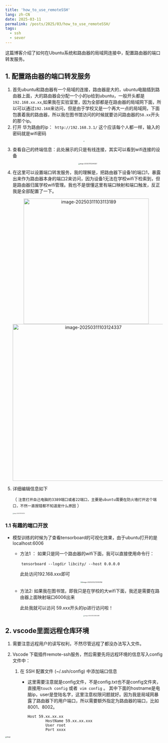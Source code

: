 ```yaml
---
title: 'how_to_use_remoteSSH'
lang: zh-CN
date: 2025-03-11
permalink: /posts/2025/03/how_to_use_remoteSSH/
tags:
  - ssh
  - sever
---
```

这篇博客介绍了如何在Ubuntu系统和路由器的局域网连接中，配置路由器的端口转发服务。

## 1. 配置路由器的端口转发服务

1. 首先ubuntu和路由器有一个局域的连接，路由器是大的，ubuntu电脑插到路由器上面，大的路由器会分配一个小的ip给到ubuntu，一般开头都是`192.168.xx.xx`,如果我在实验室里，因为全部都是在路由器的局域网下面，所以可以通过`192.168`来访问，但是由于学校又是一个再大一点的局域网，下面包裹着我的路由器，所以我在图书馆访问的时候就要访问路由器的`58.xx`开头的那个ip。
2. 打开 华为路由的ip：` http://192.168.3.1/` 这个应该每个人都一样，输入的密码就是wifi密码

<p align="center">
  <img src="https://virginia-pepper.oss-cn-guangzhou.aliyuncs.com/img/blog/202503111029348.png" style="zoom:23%;" />
</p>




   3. 查看自己的终端信息：此处展示的只是有线连接，其实可以看到wifi连接的设备

      <p align="center">
      	<img src="https://virginia-pepper.oss-cn-guangzhou.aliyuncs.com/img/blog/202503111029748.png" alt="image-20250311102945687" style="zoom:30%;" />
      </p>



4. 在这里可以设置端口转发服务，我的理解是，把路由器下设备1的端口1，暴露出来作为路由器本身的端口2来访问，因为设备1无法在学校wifi下检索到，但是路由器归属学校wifi管理。我也不是很懂这里有端口映射和端口触发，反正我是全部配置了一下。

   

   <p align="center">
     <img src="https://virginia-pepper.oss-cn-guangzhou.aliyuncs.com/img/blog/202503111031263.png" alt="image-20250311103113189" alt="Image 1" width="400" style="display: inline-block; margin-right: 10px;">
     <img src="https://virginia-pepper.oss-cn-guangzhou.aliyuncs.com/img/blog/202503111031402.png" alt="image-20250311103124337"  alt="Image 2" width="500" style="display: inline-block;">
   </p>
   

5. 详细编辑信息如下

   （ `注意打开自己电脑的3389端口或者22端口，主要是ubuntu需要在防火墙打开这个端口，不然一直报错都不知道是什么原因` ） 

   

   <img src="https://virginia-pepper.oss-cn-guangzhou.aliyuncs.com/img/blog/202503111031182.png" alt="image-20250311103153133" style="zoom:20%;" />

### 1.1 有趣的端口开放

- 模型训练的时候为了查看tensorboard的可视化效果，由于ubuntu打开的是localhost:6006

   - 方法1 ： 如果只是同一个路由器的wifi下面，我可以直接使用命令行： 

     ​	 `tensorboard --logdir libcity/ --host 0.0.0.0`

      此处访问192.168.xxx即可

     <p align="center">
     <img src="https://virginia-pepper.oss-cn-guangzhou.aliyuncs.com/img/blog/202503122135974.png" alt="image-20250312213516786" style="zoom:35%;" />
     </p>

   - 方法2: 如果我在图书馆，即我只是在学校的大wifi下面，我还是需要在路由器上面映射端口6006出来

     此处我就可以访问 59.xxx开头的ip进行访问啦！

     <p align="center">
       	<img src="https://virginia-pepper.oss-cn-guangzhou.aliyuncs.com/img/blog/202503122128505.png" alt="image-20250312212834388" style="zoom: 25%;" />
     </p>
     
     

## 2. vscode里面远程仓库环境

1. 需要注意远程用户的读写权利，不然尽管远程了都没办法写入文件。

2. Vscode 下载插件remote-ssh服务，然后需要先将远程环境的信息写入config文件中：
   1. 在 SSH 配置文件 (~/.ssh/config) 中添加端口信息
      - 这里需要注意就是config文件，不是config.txt也不是config文件夹，直接用`touch config` 或者` vim config` 。 其中下面的hostname是电脑ip，user是登陆名字，这里注意权限问题就好。因为我是局域网暴露了路由器下的用户端口，所以需要额外指定为路由器的端口，比如8001、8002。

        ```shell
        Host 59.xx.xx.xx
                HostName 59.xx.xx.xxx
                User root
                Port xxxx                    
        ```

<img src="https://virginia-pepper.oss-cn-guangzhou.aliyuncs.com/img/blog/202503111032822.png" alt="image" style="display: block; margin: 0 auto; zoom:30%;" />
